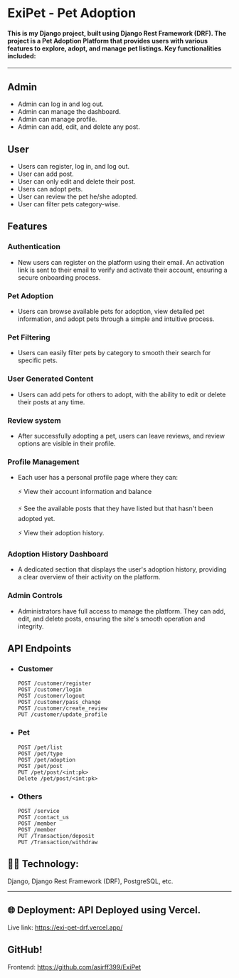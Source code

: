 # ExiPet - Pet Adoption 

#### This is my Django project, built using Django Rest Framework (DRF). The project is a Pet Adoption Platform that provides users with various features to explore, adopt, and manage pet listings. Key functionalities included: 
---
## Admin

- Admin can log in and log out.
- Admin can manage the dashboard.
- Admin can manage profile.
- Admin can add, edit, and delete any post.

## User

- Users can register, log in, and log out.
- User can add post.
- User can only edit and delete their post.
- Users can adopt pets.
- User can review the pet he/she adopted.
- User can filter pets category-wise.

## Features

### Authentication

- New users can register on the platform using their email. An activation link is sent to their email to verify and activate their account, ensuring a secure onboarding process.

### Pet Adoption

- Users can browse available pets for adoption, view detailed pet information, and adopt pets through a simple and intuitive process.

### Pet Filtering

- Users can easily filter pets by category to smooth their search for specific pets.

### User Generated Content

- Users can add pets for others to adopt, with the ability to edit or delete their posts at any time.

### Review system

- After successfully adopting a pet, users can leave reviews, and review options are visible in their profile.

### Profile Management

- Each user has a personal profile page where they can:

     ⚡ View their account information and balance 
      
     ⚡ See the available posts that they have listed but that hasn't been adopted yet.
      
     ⚡ View their adoption history.

### Adoption History Dashboard

- A dedicated section that displays the user's adoption history, providing a clear overview of their activity on the platform.

### Admin Controls

- Administrators have full access to manage the platform. They can add, edit, and delete posts, ensuring the site's smooth operation and integrity.


## API Endpoints

- ### Customer

      POST /customer/register
      POST /customer/login
      POST /customer/logout
      POST /customer/pass_change
      POST /customer/create_review
      PUT /customer/update_profile

- ### Pet

      POST /pet/list
      POST /pet/type
      POST /pet/adoption
      POST /pet/post
      PUT /pet/post/<int:pk>
      Delete /pet/post/<int:pk>
  
- ### Others

      POST /service
      POST /contact_us
      POST /member
      POST /member
      PUT /Transaction/deposit
      PUT /Transaction/withdraw




## 🧑‍💻 Technology: 

Django, Django Rest Framework (DRF), PostgreSQL, etc.

---

## 🌐 Deployment: API Deployed using Vercel.
Live link: https://exi-pet-drf.vercel.app/

## GitHub!
Frontend: https://github.com/asirff399/ExiPet
